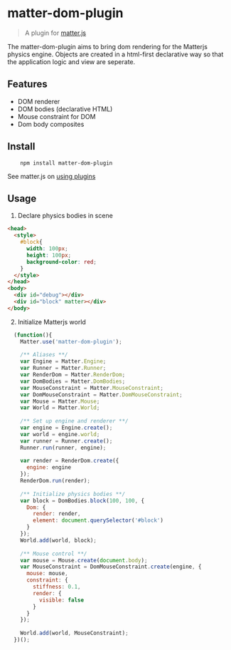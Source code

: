 # matter-dom-plugin

> A plugin for [matter.js](https://github.com/liabru/matter-js/)

The matter-dom-plugin aims to bring dom rendering for the Matterjs physics engine. Objects are created in a html-first declarative way so that the application logic and view are seperate.

## Features

- DOM renderer
- DOM bodies (declarative HTML)
- Mouse constraint for DOM
- Dom body composites

## Install

```
    npm install matter-dom-plugin
```

See matter.js on [using plugins](https://github.com/liabru/matter-js/wiki/Using-plugins)

## Usage

1. Declare physics bodies in scene

```html
<head>
  <style>
    #block{
      width: 100px;
      height: 100px;
      background-color: red;
    }
  </style>
</head>
<body>
  <div id="debug"></div>
  <div id="block" matter></div>
</body>
```

2. Initialize Matterjs world

```javascript
  (function(){
    Matter.use('matter-dom-plugin');
    
    /** Aliases **/
    var Engine = Matter.Engine;
    var Runner = Matter.Runner;
    var RenderDom = Matter.RenderDom;
    var DomBodies = Matter.DomBodies;
    var MouseConstraint = Matter.MouseConstraint;
    var DomMouseConstraint = Matter.DomMouseConstraint;
    var Mouse = Matter.Mouse;
    var World = Matter.World;
    
    /** Set up engine and renderer **/
    var engine = Engine.create();
    var world = engine.world;
    var runner = Runner.create();
    Runner.run(runner, engine);
    
    var render = RenderDom.create({
      engine: engine
    });
    RenderDom.run(render);
    
    /** Initialize physics bodies **/
    var block = DomBodies.block(100, 100, {
      Dom: {
        render: render,
        element: document.querySelector('#block')
      }
    });
    World.add(world, block);
    
    /** Mouse control **/
    var mouse = Mouse.create(document.body);
    var MouseConstraint = DomMouseConstraint.create(engine, {
      mouse: mouse,
      constraint: {
        stiffness: 0.1,
        render: {
          visible: false
        }
      }
    });
    
    World.add(world, MouseConstraint);
  })();
```
